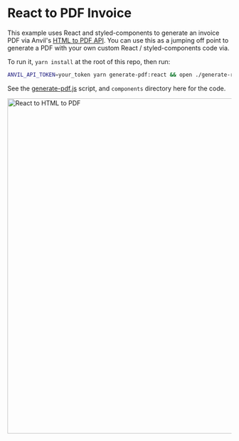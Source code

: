 # React to PDF Invoice

This example uses React and styled-components to generate an invoice PDF via Anvil's [HTML to PDF API](https://www.useanvil.com/docs/api/generate-pdf#html--css-to-pdf). You can use this as a jumping off point to generate a PDF with your own custom React / styled-components code via.

To run it, `yarn install` at the root of this repo, then run:

```sh
ANVIL_API_TOKEN=your_token yarn generate-pdf:react && open ./generate-react.output.pdf
```

See the [generate-pdf.js](./generate-pdf.js) script, and `components` directory here for the code.

<img width="754" alt="React to HTML to PDF" src="https://user-images.githubusercontent.com/69169/129096427-c32ed4f1-bb7b-4bda-86df-830f9f18a690.png">
